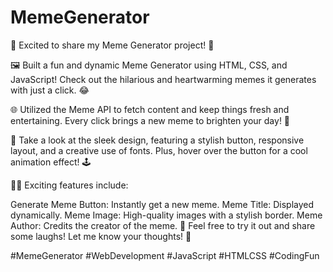 # MemeGenerator

🚀 Excited to share my Meme Generator project! 🎉

🖼️ Built a fun and dynamic Meme Generator using HTML, CSS, and JavaScript! Check out the hilarious and heartwarming memes it generates with just a click. 😂

🌐 Utilized the Meme API to fetch content and keep things fresh and entertaining. Every click brings a new meme to brighten your day! 🌈

👀 Take a look at the sleek design, featuring a stylish button, responsive layout, and a creative use of fonts. Plus, hover over the button for a cool animation effect! 🕹️

👨‍💻 Exciting features include:

Generate Meme Button: Instantly get a new meme.
Meme Title: Displayed dynamically.
Meme Image: High-quality images with a stylish border.
Meme Author: Credits the creator of the meme.
🔗 Feel free to try it out and share some laughs! Let me know your thoughts! 🚀

#MemeGenerator #WebDevelopment #JavaScript #HTMLCSS #CodingFun
